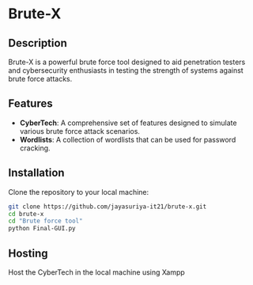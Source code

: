 # Brute-X

## Description

Brute-X is a powerful brute force tool designed to aid penetration testers and cybersecurity enthusiasts in testing the strength of systems against brute force attacks.

## Features

- **CyberTech**: A comprehensive set of features designed to simulate various brute force attack scenarios.
- **Wordlists**: A collection of wordlists that can be used for password cracking.

## Installation

Clone the repository to your local machine:

```bash
git clone https://github.com/jayasuriya-it21/brute-x.git
cd brute-x
cd "Brute force tool"
python Final-GUI.py
```
## Hosting
Host the CyberTech in the local machine using Xampp


